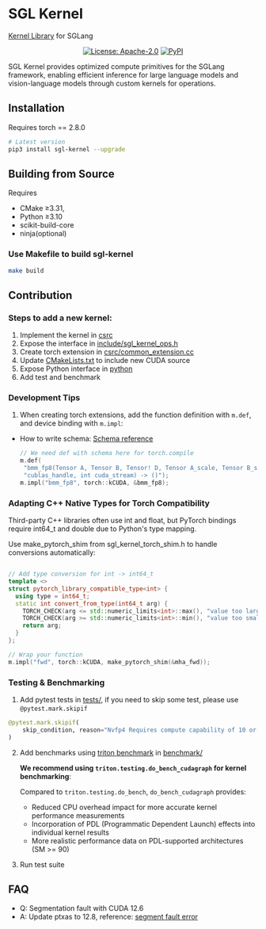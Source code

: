 # SGL Kernel

[Kernel Library](https://github.com/sgl-project/sglang/tree/main/sgl-kernel) for SGLang

<div align="center">

[![License: Apache-2.0](https://img.shields.io/badge/License-Apache--2.0-blue.svg)](https://github.com/sgl-project/sglang/blob/main/LICENSE)
[![PyPI](https://img.shields.io/pypi/v/sgl-kernel)](https://pypi.org/project/sgl-kernel)

</div>

SGL Kernel provides optimized compute primitives for the SGLang framework, enabling efficient inference for large language models and vision-language models through custom kernels for operations.

## Installation
Requires torch == 2.8.0

```bash
# Latest version
pip3 install sgl-kernel --upgrade
```

## Building from Source
Requires
- CMake ≥3.31,
- Python ≥3.10
- scikit-build-core
- ninja(optional)

### Use Makefile to build sgl-kernel

```bash
make build
```

## Contribution

### Steps to add a new kernel:

1. Implement the kernel in [csrc](https://github.com/sgl-project/sglang/tree/main/sgl-kernel/csrc)
2. Expose the interface in [include/sgl_kernel_ops.h](https://github.com/sgl-project/sglang/blob/main/sgl-kernel/include/sgl_kernel_ops.h)
3. Create torch extension in [csrc/common_extension.cc](https://github.com/sgl-project/sglang/blob/main/sgl-kernel/csrc/common_extension.cc)
4. Update [CMakeLists.txt](https://github.com/sgl-project/sglang/blob/main/sgl-kernel/CMakeLists.txt) to include new CUDA source
5. Expose Python interface in [python](https://github.com/sgl-project/sglang/blob/main/sgl-kernel/python/sgl_kernel)
6. Add test and benchmark

### Development Tips

1. When creating torch extensions, add the function definition with `m.def`, and device binding with `m.impl`:

- How to write schema: [Schema reference](https://github.com/pytorch/pytorch/blob/main/aten/src/ATen/native/README.md#func)

   ```cpp
   // We need def with schema here for torch.compile
   m.def(
    "bmm_fp8(Tensor A, Tensor B, Tensor! D, Tensor A_scale, Tensor B_scale, Tensor workspace_buffer, int "
    "cublas_handle, int cuda_stream) -> ()");
   m.impl("bmm_fp8", torch::kCUDA, &bmm_fp8);
   ```

### Adapting C++ Native Types for Torch Compatibility

Third-party C++ libraries often use int and float, but PyTorch bindings require int64_t and double due to Python's type mapping.

Use make_pytorch_shim from sgl_kernel_torch_shim.h to handle conversions automatically:

```cpp

// Add type conversion for int -> int64_t
template <>
struct pytorch_library_compatible_type<int> {
  using type = int64_t;
  static int convert_from_type(int64_t arg) {
    TORCH_CHECK(arg <= std::numeric_limits<int>::max(), "value too large");
    TORCH_CHECK(arg >= std::numeric_limits<int>::min(), "value too small");
    return arg;
  }
};
```
```cpp
// Wrap your function
m.impl("fwd", torch::kCUDA, make_pytorch_shim(&mha_fwd));
```

### Testing & Benchmarking

1. Add pytest tests in [tests/](https://github.com/sgl-project/sglang/tree/main/sgl-kernel/tests), if you need to skip some test, please use `@pytest.mark.skipif`

```python
@pytest.mark.skipif(
    skip_condition, reason="Nvfp4 Requires compute capability of 10 or above."
)
```

2. Add benchmarks using [triton benchmark](https://triton-lang.org/main/python-api/generated/triton.testing.Benchmark.html) in [benchmark/](https://github.com/sgl-project/sglang/tree/main/sgl-kernel/benchmark)

   **We recommend using `triton.testing.do_bench_cudagraph` for kernel benchmarking**:

   Compared to `triton.testing.do_bench`, `do_bench_cudagraph` provides:
   - Reduced CPU overhead impact for more accurate kernel performance measurements
   - Incorporation of PDL (Programmatic Dependent Launch) effects into individual kernel results
   - More realistic performance data on PDL-supported architectures (SM >= 90)

3. Run test suite

## FAQ
- Q: Segmentation fault with CUDA 12.6
- A: Update ptxas to 12.8, reference: [segment fault error](https://github.com/Dao-AILab/flash-attention/issues/1453)
